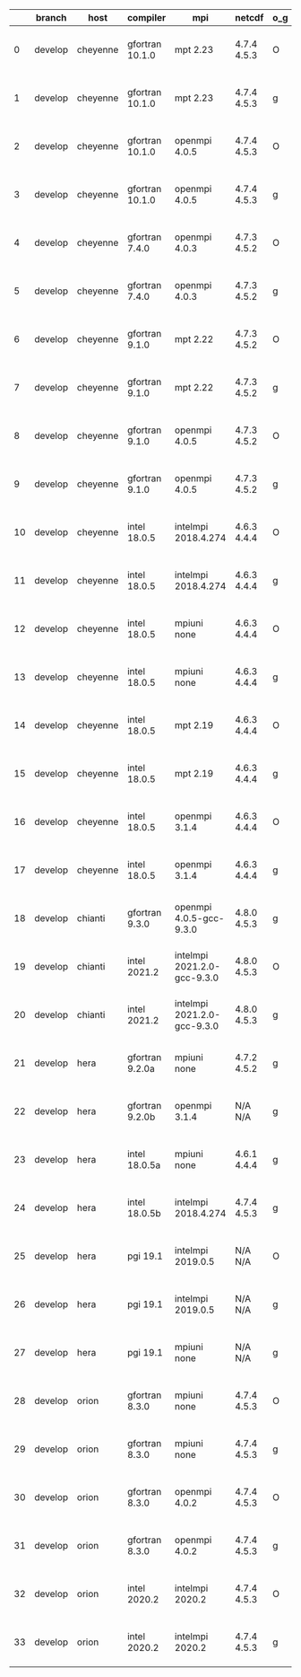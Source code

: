 |    | branch   | host     | compiler        | mpi                         | netcdf      | o_g   | os    | build   | u_pass   | u_fail   | s_pass   | s_fail   | e_pass   | e_fail   |   nuopc_pass |   nuopc_fail | artifacts_hash                                                                                                                                                        | modified                  |
|----|----------|----------|-----------------|-----------------------------|-------------|-------|-------|---------|----------|----------|----------|----------|----------|----------|--------------|--------------|-----------------------------------------------------------------------------------------------------------------------------------------------------------------------|---------------------------|
|  0 | develop  | cheyenne | gfortran 10.1.0 | mpt 2.23                    | 4.7.4 4.5.3 | O     | Linux | pass    | 13663    | 0        | 49       | 0        | 80       | 0        |           50 |            0 | [artifacts](https://github.com/esmf-org/esmf-test-artifacts/tree/6fcf8cb3b5887540ae5b62e9f5926680730b6015/develop/cheyenne/gfortran/10.1.0/O/mpt/2.23)                | 2022-05-20 06:45:34 -0600 |
|  1 | develop  | cheyenne | gfortran 10.1.0 | mpt 2.23                    | 4.7.4 4.5.3 | g     | Linux | pass    | 13663    | 0        | 49       | 0        | 80       | 0        |           50 |            0 | [artifacts](https://github.com/esmf-org/esmf-test-artifacts/tree/97b07d85015abfd39ef35501814c537f5f4ae3fc/develop/cheyenne/gfortran/10.1.0/g/mpt/2.23)                | 2022-05-20 06:54:16 -0600 |
|  2 | develop  | cheyenne | gfortran 10.1.0 | openmpi 4.0.5               | 4.7.4 4.5.3 | O     | Linux | pass    | 13663    | 0        | 49       | 0        | 80       | 0        |           50 |            0 | [artifacts](https://github.com/esmf-org/esmf-test-artifacts/tree/7008a7023e27c49f195b41bf8065893673af7084/develop/cheyenne/gfortran/10.1.0/O/openmpi/4.0.5)           | 2022-05-20 06:50:54 -0600 |
|  3 | develop  | cheyenne | gfortran 10.1.0 | openmpi 4.0.5               | 4.7.4 4.5.3 | g     | Linux | pass    | 13663    | 0        | 49       | 0        | 80       | 0        |           50 |            0 | [artifacts](https://github.com/esmf-org/esmf-test-artifacts/tree/3de9481180230e9076615f40fe58c2ea93a9e3e0/develop/cheyenne/gfortran/10.1.0/g/openmpi/4.0.5)           | 2022-05-20 07:02:36 -0600 |
|  4 | develop  | cheyenne | gfortran 7.4.0  | openmpi 4.0.3               | 4.7.3 4.5.2 | O     | Linux | pass    | 13663    | 0        | 49       | 0        | 80       | 0        |           50 |            0 | [artifacts](https://github.com/esmf-org/esmf-test-artifacts/tree/996a5c28539870e399df219e726667ed4a9d10d3/develop/cheyenne/gfortran/7.4.0/O/openmpi/4.0.3)            | 2022-05-20 06:48:53 -0600 |
|  5 | develop  | cheyenne | gfortran 7.4.0  | openmpi 4.0.3               | 4.7.3 4.5.2 | g     | Linux | pass    | 13663    | 0        | 49       | 0        | 80       | 0        |           50 |            0 | [artifacts](https://github.com/esmf-org/esmf-test-artifacts/tree/79a8fd64fc09ab2af72a957543c71cf9bcbfde3f/develop/cheyenne/gfortran/7.4.0/g/openmpi/4.0.3)            | 2022-05-20 07:00:49 -0600 |
|  6 | develop  | cheyenne | gfortran 9.1.0  | mpt 2.22                    | 4.7.3 4.5.2 | O     | Linux | pass    | 13663    | 0        | 49       | 0        | 80       | 0        |           50 |            0 | [artifacts](https://github.com/esmf-org/esmf-test-artifacts/tree/ae0ef4b628c8fe3b6cb7dd64a4b55d6f30e3ce53/develop/cheyenne/gfortran/9.1.0/O/mpt/2.22)                 | 2022-05-20 06:44:14 -0600 |
|  7 | develop  | cheyenne | gfortran 9.1.0  | mpt 2.22                    | 4.7.3 4.5.2 | g     | Linux | pass    | 13663    | 0        | 49       | 0        | 80       | 0        |           50 |            0 | [artifacts](https://github.com/esmf-org/esmf-test-artifacts/tree/697a2f25e85d5b2cdff3cd29c6899033bbdd0e66/develop/cheyenne/gfortran/9.1.0/g/mpt/2.22)                 | 2022-05-20 06:55:54 -0600 |
|  8 | develop  | cheyenne | gfortran 9.1.0  | openmpi 4.0.5               | 4.7.3 4.5.2 | O     | Linux | pass    | 13663    | 0        | 49       | 0        | 80       | 0        |           50 |            0 | [artifacts](https://github.com/esmf-org/esmf-test-artifacts/tree/72e73858c4965d71d2192ef68838549a7c32fc69/develop/cheyenne/gfortran/9.1.0/O/openmpi/4.0.5)            | 2022-05-20 06:49:34 -0600 |
|  9 | develop  | cheyenne | gfortran 9.1.0  | openmpi 4.0.5               | 4.7.3 4.5.2 | g     | Linux | pass    | 13663    | 0        | 49       | 0        | 80       | 0        |           50 |            0 | [artifacts](https://github.com/esmf-org/esmf-test-artifacts/tree/7e491df029f1a856081e78556e5dfe4e5cb5445d/develop/cheyenne/gfortran/9.1.0/g/openmpi/4.0.5)            | 2022-05-20 07:01:14 -0600 |
| 10 | develop  | cheyenne | intel 18.0.5    | intelmpi 2018.4.274         | 4.6.3 4.4.4 | O     | Linux | pass    | 13663    | 0        | 49       | 0        | 80       | 0        |           50 |            0 | [artifacts](https://github.com/esmf-org/esmf-test-artifacts/tree/c0e8094b4f2ebd4965b70dce12383c095c18f2e1/develop/cheyenne/intel/18.0.5/O/intelmpi/2018.4.274)        | 2022-05-20 08:05:37 -0600 |
| 11 | develop  | cheyenne | intel 18.0.5    | intelmpi 2018.4.274         | 4.6.3 4.4.4 | g     | Linux | pass    | 13663    | 0        | 49       | 0        | 80       | 0        |           50 |            0 | [artifacts](https://github.com/esmf-org/esmf-test-artifacts/tree/9503f7885fbf912c968e2e6a477c80e9cdbb8e31/develop/cheyenne/intel/18.0.5/g/intelmpi/2018.4.274)        | 2022-05-20 08:14:12 -0600 |
| 12 | develop  | cheyenne | intel 18.0.5    | mpiuni none                 | 4.6.3 4.4.4 | O     | Linux | pass    | 12140    | 0        | 8        | 0        | 43       | 0        |            0 |           50 | [artifacts](https://github.com/esmf-org/esmf-test-artifacts/tree/c1e6e94f55d93d703ec8b363b2dc0f88ee0acbba/develop/cheyenne/intel/18.0.5/O/mpiuni/none)                | 2022-05-20 07:44:00 -0600 |
| 13 | develop  | cheyenne | intel 18.0.5    | mpiuni none                 | 4.6.3 4.4.4 | g     | Linux | pass    | 12140    | 0        | 8        | 0        | 43       | 0        |            0 |           50 | [artifacts](https://github.com/esmf-org/esmf-test-artifacts/tree/cf9c5231542ccdfae5edf15ec19fc5eeeb606efd/develop/cheyenne/intel/18.0.5/g/mpiuni/none)                | 2022-05-20 07:55:25 -0600 |
| 14 | develop  | cheyenne | intel 18.0.5    | mpt 2.19                    | 4.6.3 4.4.4 | O     | Linux | pass    | 13663    | 0        | 49       | 0        | 80       | 0        |           50 |            0 | [artifacts](https://github.com/esmf-org/esmf-test-artifacts/tree/e959471e3069333ad4698f446468c46a17cbd200/develop/cheyenne/intel/18.0.5/O/mpt/2.19)                   | 2022-05-20 08:18:24 -0600 |
| 15 | develop  | cheyenne | intel 18.0.5    | mpt 2.19                    | 4.6.3 4.4.4 | g     | Linux | pass    | 13663    | 0        | 49       | 0        | 80       | 0        |           50 |            0 | [artifacts](https://github.com/esmf-org/esmf-test-artifacts/tree/a702df96466057c91212c8239d980ad7c0968df6/develop/cheyenne/intel/18.0.5/g/mpt/2.19)                   | 2022-05-20 08:20:43 -0600 |
| 16 | develop  | cheyenne | intel 18.0.5    | openmpi 3.1.4               | 4.6.3 4.4.4 | O     | Linux | pass    | 13663    | 0        | 49       | 0        | 80       | 0        |           50 |            0 | [artifacts](https://github.com/esmf-org/esmf-test-artifacts/tree/09189358b282c43d5b21081bbe5d5c91b640d841/develop/cheyenne/intel/18.0.5/O/openmpi/3.1.4)              | 2022-05-20 08:10:25 -0600 |
| 17 | develop  | cheyenne | intel 18.0.5    | openmpi 3.1.4               | 4.6.3 4.4.4 | g     | Linux | pass    | 13663    | 0        | 49       | 0        | 80       | 0        |           50 |            0 | [artifacts](https://github.com/esmf-org/esmf-test-artifacts/tree/df2f0867f9db9f4a339fda51f08603eb0725b357/develop/cheyenne/intel/18.0.5/g/openmpi/3.1.4)              | 2022-05-20 08:12:48 -0600 |
| 18 | develop  | chianti  | gfortran 9.3.0  | openmpi 4.0.5-gcc-9.3.0     | 4.8.0 4.5.3 | g     | Linux | pass    | 13663    | 0        | 49       | 0        | 80       | 0        |           50 |            0 | [artifacts](https://github.com/esmf-org/esmf-test-artifacts/tree/e2034a66f4367dbb8ff492424883dfb57f973859/develop/chianti/gfortran/9.3.0/g/openmpi/4.0.5-gcc-9.3.0)   | 2022-05-20 02:50:26 -0400 |
| 19 | develop  | chianti  | intel 2021.2    | intelmpi 2021.2.0-gcc-9.3.0 | 4.8.0 4.5.3 | O     | Linux | pass    | 13663    | 0        | 49       | 0        | 80       | 0        |           50 |            0 | [artifacts](https://github.com/esmf-org/esmf-test-artifacts/tree/76d129308cbe98f4dd7c982b0d1119665298b6ae/develop/chianti/intel/2021.2/O/intelmpi/2021.2.0-gcc-9.3.0) | 2022-05-20 02:25:33 -0400 |
| 20 | develop  | chianti  | intel 2021.2    | intelmpi 2021.2.0-gcc-9.3.0 | 4.8.0 4.5.3 | g     | Linux | pass    | 13663    | 0        | 49       | 0        | 80       | 0        |           50 |            0 | [artifacts](https://github.com/esmf-org/esmf-test-artifacts/tree/a1a4e7447a796128045f45b98afc654690551cfe/develop/chianti/intel/2021.2/g/intelmpi/2021.2.0-gcc-9.3.0) | 2022-05-20 03:20:10 -0400 |
| 21 | develop  | hera     | gfortran 9.2.0a | mpiuni none                 | 4.7.2 4.5.2 | g     | Linux | pass    | 12140    | 0        | 8        | 0        | 43       | 0        |            0 |           50 | [artifacts](https://github.com/esmf-org/esmf-test-artifacts/tree/91dc7d578a05cc59d68679899f1ee72958e147f8/develop/hera/gfortran/9.2.0a/g/mpiuni/none)                 | 2022-05-20 06:21:48 +0000 |
| 22 | develop  | hera     | gfortran 9.2.0b | openmpi 3.1.4               | N/A N/A     | g     | Linux | pass    | 13663    | 0        | 49       | 0        | 80       | 0        |           50 |            0 | [artifacts](https://github.com/esmf-org/esmf-test-artifacts/tree/aa7f6d82633c906b1e9803b2ec17d453be603421/develop/hera/gfortran/9.2.0b/g/openmpi/3.1.4)               | 2022-05-20 06:31:46 +0000 |
| 23 | develop  | hera     | intel 18.0.5a   | mpiuni none                 | 4.6.1 4.4.4 | g     | Linux | pass    | 12140    | 0        | 8        | 0        | 43       | 0        |            0 |           50 | [artifacts](https://github.com/esmf-org/esmf-test-artifacts/tree/a4d7baa10c61b8634c18df7da5574dc17d41e341/develop/hera/intel/18.0.5a/g/mpiuni/none)                   | 2022-05-20 06:37:30 +0000 |
| 24 | develop  | hera     | intel 18.0.5b   | intelmpi 2018.4.274         | 4.7.4 4.5.3 | g     | Linux | pass    | 13663    | 0        | 49       | 0        | 80       | 0        |           50 |            0 | [artifacts](https://github.com/esmf-org/esmf-test-artifacts/tree/68e37013c8c2bccb07964ed1453240ee7bf84202/develop/hera/intel/18.0.5b/g/intelmpi/2018.4.274)           | 2022-05-20 07:04:25 +0000 |
| 25 | develop  | hera     | pgi 19.1        | intelmpi 2019.0.5           | N/A N/A     | O     | Linux | pass    | fail     | fail     | fail     | fail     | fail     | fail     |            0 |            0 | [artifacts](https://github.com/esmf-org/esmf-test-artifacts/tree/cd83f2782d4448167f8e2edad1c96ff80545606b/develop/hera/pgi/19.1/O/intelmpi/2019.0.5)                  | 2022-05-20 10:35:11 +0000 |
| 26 | develop  | hera     | pgi 19.1        | intelmpi 2019.0.5           | N/A N/A     | g     | Linux | pass    | fail     | fail     | fail     | fail     | fail     | fail     |            0 |            0 | [artifacts](https://github.com/esmf-org/esmf-test-artifacts/tree/8ab2eb8d05dd86baca24959547d79a95fbc996e2/develop/hera/pgi/19.1/g/intelmpi/2019.0.5)                  | 2022-05-20 10:39:03 +0000 |
| 27 | develop  | hera     | pgi 19.1        | mpiuni none                 | N/A N/A     | g     | Linux | pass    | 11514    | 626      | 4        | 4        | 40       | 3        |            0 |           50 | [artifacts](https://github.com/esmf-org/esmf-test-artifacts/tree/f7724d60bb235095e590f5b745e960799993f1c6/develop/hera/pgi/19.1/g/mpiuni/none)                        | 2022-05-20 07:36:26 +0000 |
| 28 | develop  | orion    | gfortran 8.3.0  | mpiuni none                 | 4.7.4 4.5.3 | O     | Linux | pass    | 12140    | 0        | 8        | 0        | 43       | 0        |            0 |           50 | [artifacts](https://github.com/esmf-org/esmf-test-artifacts/tree/17306e68e73393259f1b34177a13cc84d1d18f38/develop/orion/gfortran/8.3.0/O/mpiuni/none)                 | 2022-05-20 03:22:57 -0500 |
| 29 | develop  | orion    | gfortran 8.3.0  | mpiuni none                 | 4.7.4 4.5.3 | g     | Linux | pass    | 12140    | 0        | 8        | 0        | 43       | 0        |            0 |           50 | [artifacts](https://github.com/esmf-org/esmf-test-artifacts/tree/adfb9e093523f8af85854daa48ea8c804167604c/develop/orion/gfortran/8.3.0/g/mpiuni/none)                 | 2022-05-20 03:25:25 -0500 |
| 30 | develop  | orion    | gfortran 8.3.0  | openmpi 4.0.2               | 4.7.4 4.5.3 | O     | Linux | pass    | 13663    | 0        | 49       | 0        | 80       | 0        |           50 |            0 | [artifacts](https://github.com/esmf-org/esmf-test-artifacts/tree/4f1ad02b0384978881300b73ceca560a02e9a3ca/develop/orion/gfortran/8.3.0/O/openmpi/4.0.2)               | 2022-05-20 04:01:01 -0500 |
| 31 | develop  | orion    | gfortran 8.3.0  | openmpi 4.0.2               | 4.7.4 4.5.3 | g     | Linux | pass    | 13663    | 0        | 49       | 0        | 80       | 0        |           50 |            0 | [artifacts](https://github.com/esmf-org/esmf-test-artifacts/tree/e705cae898bbc9b53345226c7336896bc5f7b329/develop/orion/gfortran/8.3.0/g/openmpi/4.0.2)               | 2022-05-20 04:04:48 -0500 |
| 32 | develop  | orion    | intel 2020.2    | intelmpi 2020.2             | 4.7.4 4.5.3 | O     | Linux | pass    | 13663    | 0        | 49       | 0        | 80       | 0        |           50 |            0 | [artifacts](https://github.com/esmf-org/esmf-test-artifacts/tree/0ef76bf482e50cf7b12e3b2837646b266d53124c/develop/orion/intel/2020.2/O/intelmpi/2020.2)               | 2022-05-20 03:41:40 -0500 |
| 33 | develop  | orion    | intel 2020.2    | intelmpi 2020.2             | 4.7.4 4.5.3 | g     | Linux | pass    | 13663    | 0        | 49       | 0        | 80       | 0        |           50 |            0 | [artifacts](https://github.com/esmf-org/esmf-test-artifacts/tree/e705cae898bbc9b53345226c7336896bc5f7b329/develop/orion/intel/2020.2/g/intelmpi/2020.2)               | 2022-05-20 04:04:48 -0500 |